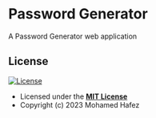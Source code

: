 # Password Generator

A Password Generator web application

## License

[![License](http://img.shields.io/:license-mit-blue.svg?style=flat-square)](http://badges.mit-license.org)

- Licensed under the **[MIT License](LICENSE)**
- Copyright (c) 2023 Mohamed Hafez
